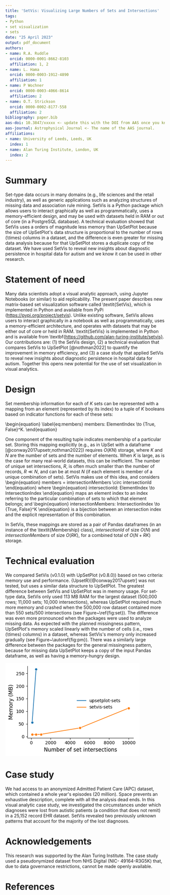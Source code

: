 ```yaml
---
title: 'SetVis: Visualizing Large Numbers of Sets and Intersections'
tags:
- Python
- set visualization
- sets
date: "25 April 2023"
output: pdf_document
authors:
- name: R.A. Ruddle
  orcid: 0000-0001-8662-8103
  affiliation: 1, 2
- name: L. Hama
  orcid: 0000-0003-1912-4890
  affiliation: 1
- name: P Wochner
  orcid: 0000-0003-4066-8614
  affiliation: 2
- name: O.T. Strickson
  orcid: 0000-0002-8177-558
  affiliation: 2
bibliography: paper.bib
aas-doi: 10.3847/xxxxx <- update this with the DOI from AAS once you know it.
aas-journal: Astrophysical Journal <- The name of the AAS journal.
affiliations:
- name: University of Leeds, Leeds, UK
  index: 1
- name: Alan Turing Institute, London, UK
  index: 2
---
```


# Summary

Set-type data occurs in many domains (e.g., life sciences and the retail industry), as well as generic applications such as analyzing structures of missing data and association rule mining.
SetVis is a Python package which allows users to interact graphically as well as programmatically, uses a memory-efficient design, and may be used with datasets held in RAM or out of core (in a PostgreSQL database). A technical evaluation showed that SetVis uses a orders of magnitude less memory than UpSetPlot because the size of UpSetPlot's data structure is proportional to the number of rows \(\times\) columns in a dataset, and the difference is even greater for missing data analysis because for that UpSetPlot stores a duplicate copy of the dataset. We have used SetVis to reveal new insights about diagnostic persistence in hospital data for autism and we know it can be used in other research.

# Statement of need
Many data scientists adopt a visual analytic approach, using Jupyter Notebooks (or similar) to aid replicability.
The present paper describes new matrix-based set visualization software called \textit{SetVis}, which is implemented in Python and available from PyPi (https://pypi.org/project/setvis).
Unlike existing software, SetVis allows users to interact graphically in a notebook as well as programmatically, uses a memory-efficient architecture, and operates with datasets that may be either out of core or held in RAM. \textit{SetVis} is implemented in Python and is available from \textbf{https://github.com/alan-turing-institute/setvis}.
Our contributions are: (1) the SetVis design, (2) a technical evaluation that compares SetVis to UpSetPlot [@nothman2022] to quantify the improvement in memory efficiency, and (3) a case study that applied SetVis to reveal new insights about diagnostic persistence in hospital data for autism. Together this opens new potential for the use of set visualization in visual analytics.

# Design
Set membership information for each of $K$ sets can be represented with a mapping from an element (represented by its index) to a tuple of $K$ booleans based on indicator functions for each of these sets:

\begin{equation} \label{eq:members}
members: ElementIndex \to \{True, False\}^K.
\end{equation}

One component of the resulting tuple indicates membership of a particular set. Storing this mapping explicitly (e.g., as in UpSet with a dataframe [@conway2017upsetr,nothman2022]) requires $O(KN)$ storage, where $K$ and $N$ are the number of sets and the number of elements. When $K$ is large, as is the case for many real-world datasets, this can be inefficient.
The number of unique set intersections, $R$, is often much smaller than the number of records, $R \ll N$, and can be at most $N$ (if each element is member of a unique combination of sets). SetVis makes use of this idea, and considers
\begin{equation}
members = intersectionMembers \circ intersectionId
\end{equation}
where
\begin{equation}
intersectionId: ElementIndex \to IntersectionIndex
\end{equation}
maps an element index to an index referring to the particular combination of sets to which that element belongs; and
\begin{equation}
intersectionMembers: IntersectionIndex \to \{True, False\}^K
\end{equation}
is a bijection between an intersection index and the explicit representation of this combination.

In SetVis, these mappings are stored as a pair of Pandas dataframes (in an instance of the \textit{Membership} class), $intersectionId$ of size $O(N)$ and $intersectionMembers$ of size $O(RK)$, for a combined total of $O(N + RK)$ storage.

# Technical evaluation
We compared SetVis (v0.1.0) with UpSetPlot (v0.8.0)) based on two criteria: memory use and performance.
{UpsetR}[@conway2017upsetr] was not tested, but uses a similar data structure to UpSetPlot. The greatest difference between SetVis and UpSetPlot was in memory usage. For set-type data, SetVis only used 113 MB RAM for the largest dataset (500,000 rows; 11,000 sets; 10,000 intersections), whereas UpSetPlot required much more memory and crashed when the 500,000 row dataset contained more than 550 sets/500 intersections (see Figure~\ref{fig:set}). The difference was even more pronounced when the packages were used to analyze missing data. As expected with the planned missingness pattern, UpSetPlot's memory scaled linearly with the number of cells (i.e., rows \(\times\) columns) in a dataset, whereas SetVis's memory only increased gradually (see Figure~\autoref{fig:pm}). There was a similarly large difference between the packages for the general missingness pattern, because for missing data UpSetPlot keeps a copy of the input Pandas dataframe, as well as having a memory-hungry design.

![Caption for example figure.\label{fig:set}](set.png)


# Case study

We had access to an anonymized Admitted Patient Care (APC) dataset, which contained a whole year's episodes (20 million). Space prevents an exhaustive description, complete with all the analysis dead ends. In this visual analytic case study, we investigated the circumstances under which diagnoses were lost from autistic patients (a condition that does not remit) in a 25,152 record EHR dataset. SetVis revealed two previously unknown patterns that account for the majority of the lost diagnoses. 

# Acknowledgements

This research was supported by the Alan Turing Institute. The
case study used a pseudonymized dataset from NHS Digital (NIC-
49164-R3G5K) that, due to data governance restrictions, cannot be
made openly available.

# References
